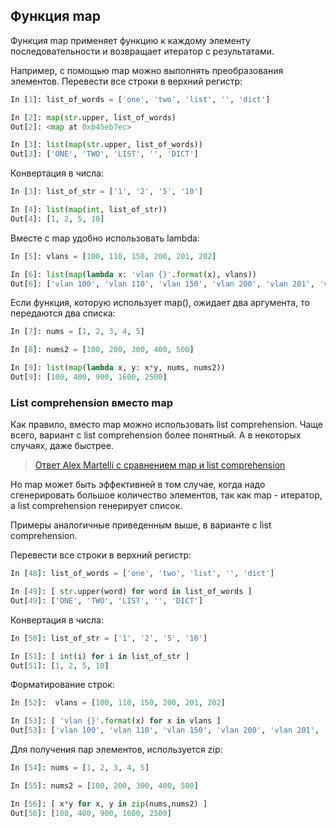 ## Функция map

Функция map применяет функцию к каждому элементу последовательности и возвращает итератор с результатами.

Например, с помощью map можно выполнять преобразования элементов.
Перевести все строки в верхний регистр:
```python
In [1]: list_of_words = ['one', 'two', 'list', '', 'dict']

In [2]: map(str.upper, list_of_words)
Out[2]: <map at 0xb45eb7ec>

In [3]: list(map(str.upper, list_of_words))
Out[3]: ['ONE', 'TWO', 'LIST', '', 'DICT']

```

Конвертация в числа:
```python
In [3]: list_of_str = ['1', '2', '5', '10']

In [4]: list(map(int, list_of_str))
Out[4]: [1, 2, 5, 10]
```

Вместе с map удобно использовать lambda:
```python
In [5]: vlans = [100, 110, 150, 200, 201, 202]

In [6]: list(map(lambda x: 'vlan {}'.format(x), vlans))
Out[6]: ['vlan 100', 'vlan 110', 'vlan 150', 'vlan 200', 'vlan 201', 'vlan 202']
```

Если функция, которую использует map(), ожидает два аргумента, то передаются два списка:
```python
In [7]: nums = [1, 2, 3, 4, 5]

In [8]: nums2 = [100, 200, 300, 400, 500]

In [9]: list(map(lambda x, y: x*y, nums, nums2))
Out[9]: [100, 400, 900, 1600, 2500]
```

### List comprehension вместо map

Как правило, вместо map можно использовать list comprehension.
Чаще всего, вариант с list comprehension более понятный.
А в некоторых случаях, даже быстрее.

> [Ответ Alex Martelli с сравнением map и list comprehension](https://stackoverflow.com/a/1247490)

Но map может быть эффективней в том случае, когда надо сгенерировать большое количество элементов, так как map - итератор, а list comprehension генерирует список.

Примеры аналогичные приведенным выше, в варианте с list comprehension.

Перевести все строки в верхний регистр:
```python
In [48]: list_of_words = ['one', 'two', 'list', '', 'dict']

In [49]: [ str.upper(word) for word in list_of_words ]
Out[49]: ['ONE', 'TWO', 'LIST', '', 'DICT']
```

Конвертация в числа:
```python
In [50]: list_of_str = ['1', '2', '5', '10']

In [51]: [ int(i) for i in list_of_str ]
Out[51]: [1, 2, 5, 10]

```

Форматирование строк:
```python
In [52]:  vlans = [100, 110, 150, 200, 201, 202]

In [53]: [ 'vlan {}'.format(x) for x in vlans ]
Out[53]: ['vlan 100', 'vlan 110', 'vlan 150', 'vlan 200', 'vlan 201', 'vlan 202']
```

Для получения пар элементов, используется zip:
```python
In [54]: nums = [1, 2, 3, 4, 5]

In [55]: nums2 = [100, 200, 300, 400, 500]

In [56]: [ x*y for x, y in zip(nums,nums2) ]
Out[56]: [100, 400, 900, 1600, 2500]
```

